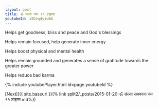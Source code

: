 ```yaml
---
layout: post
title: ॐ पक्षय नमः ११ टाइम्स
youtubeId: i8Deqdyiw6A
---
```

 
 
Helps get goodness, bliss and peace and God's blessings
 
Helps remain focused, help generate inner energy 
 
Helps boost physical and mental health 
 
Helps remain grounded and generates a sense of gratitude towards the greater power 
 
Helps reduce bad karma
 
 
 
 


{% include youtubePlayer.html id=page.youtubeId %}
 
[Next]({{ site.baseurl }}{% link  split2/_posts/2015-01-20-ॐ संख्या समपनया नमः ११ टाइम्स.md%})
 
